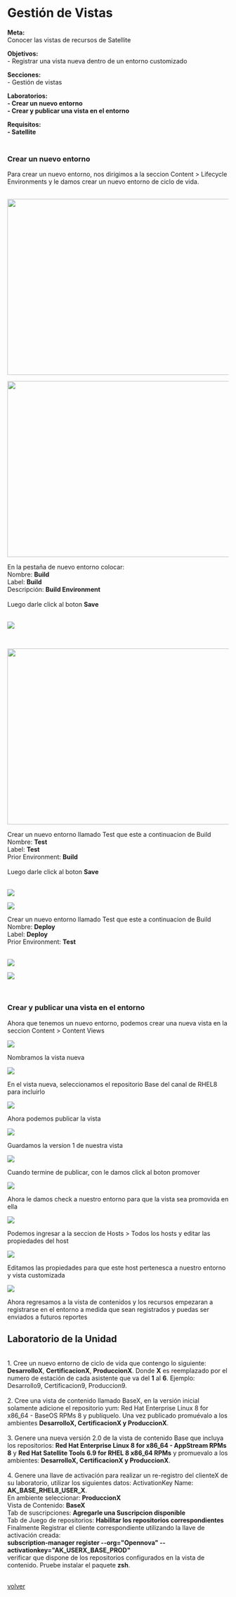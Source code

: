 <h1>Gestión de Vistas</h1>

<p>
<strong>Meta:</strong>
<br>Conocer las vistas de recursos de Satellite
</p>
<p>
<strong>Objetivos:</strong>
<br>- Registrar una vista nueva dentro de un entorno customizado

</p>
<p>
<strong>Secciones:</strong>
<br>- Gestión de vistas
</p>
<p>
<strong>Laboratorios:</strong>
<br><strong>- Crear un nuevo entorno</strong>
<br><strong>- Crear y publicar una vista en el entorno</strong>
</p>

<strong>Requisitos:</strong>
<br><strong>- Satellite</strong>


<h3><br><strong>Crear un nuevo entorno</strong></h3>
Para crear un nuevo entorno, nos dirigimos a la seccion Content > Lifecycle Environments  y le damos crear un nuevo entorno de ciclo de vida.
<br>
<br>

<p align="left"><img src="https://github.com/workshopopennova/tecnologiasredhat/blob/master/images/sat/sat10101R.jpg?raw=true"width="800" height="400"></p>
<p align="left"><img src="https://github.com/workshopopennova/tecnologiasredhat/blob/master/images/sat/sat10102R.jpg?raw=true"width="800" height="400"></p>
En la pestaña de nuevo entorno colocar:<br>
Nombre: <strong>Build</strong><br>
Label: <strong>Build</strong><br> 
Descripción: <strong>Build Environment</strong><br>
<br>
Luego darle click al boton <strong>Save</strong><br>
<br>
<p align="left"><img src="https://github.com/workshopopennova/tecnologiasredhat/blob/master/images/sat/sat10103R.jpg?raw=true"></p>
<br>
<p align="left"><img src="https://github.com/workshopopennova/tecnologiasredhat/blob/master/images/sat/sat10104R.jpg?raw=true"width="800" height="400"></p>
Crear un nuevo entorno llamado Test que este a continuacion de Build<br>
Nombre: <strong>Test</strong><br>
Label: <strong>Test</strong><br> 
Prior Environment: <strong>Build</strong><br>
<br>
Luego darle click al boton <strong>Save</strong><br>
<br>
<p align="left"><img src="https://github.com/workshopopennova/tecnologiasredhat/blob/master/images/sat/sat10105R.jpg?raw=true"></p>
<p align="left"><img src="https://github.com/workshopopennova/tecnologiasredhat/blob/master/images/sat/sat10106R.jpg?raw=true"></p>
Crear un nuevo entorno llamado Test que este a continuacion de Build<br>
Nombre: <strong>Deploy</strong><br>
Label: <strong>Deploy</strong><br> 
Prior Environment: <strong>Test</strong><br>
<br>
<p align="left"><img src="https://github.com/workshopopennova/tecnologiasredhat/blob/master/images/sat/sat10107R.jpg?raw=true"></p>
<p align="left"><img src="https://github.com/workshopopennova/tecnologiasredhat/blob/master/images/sat/sat10108R.jpg?raw=true"></p>
<br><h3><strong>Crear y publicar una vista en el entorno</strong></h3>

Ahora que tenemos un nuevo entorno, podemos crear una nueva vista en la seccion Content > Content Views 
<p align="left"><img src="https://github.com/workshopopennova/tecnologiasredhat/blob/master/images/sat1003.png?raw=true"></p>

Nombramos la vista nueva
<p align="left"><img src="https://github.com/workshopopennova/tecnologiasredhat/blob/master/images/sat1004.png?raw=true"></p>

En el vista nueva, seleccionamos el repositorio Base del canal de RHEL8 para incluirlo
<p align="left"><img src="https://github.com/workshopopennova/tecnologiasredhat/blob/master/images/sat1005.png?raw=true"></p>

Ahora podemos publicar la vista
<p align="left"><img src="https://github.com/workshopopennova/tecnologiasredhat/blob/master/images/sat1006.png?raw=true"></p>

Guardamos la version 1 de nuestra vista
<p align="left"><img src="https://github.com/workshopopennova/tecnologiasredhat/blob/master/images/sat1007.png?raw=true"></p>

Cuando termine de publicar, con le damos click al boton promover
<p align="left"><img src="https://github.com/workshopopennova/tecnologiasredhat/blob/master/images/sat1008.png?raw=true"></p>

Ahora le damos check a nuestro entorno para que la vista sea promovida en ella
<p align="left"><img src="https://github.com/workshopopennova/tecnologiasredhat/blob/master/images/sat1009.png?raw=true"></p>

Podemos ingresar a la seccion de Hosts > Todos los hosts y editar las propiedades del host
<p align="left"><img src="https://github.com/workshopopennova/tecnologiasredhat/blob/master/images/sat1010.png?raw=true"></p>

Editamos las propiedades para que este host pertenesca a nuestro entorno y vista customizada
<p align="left"><img src="https://github.com/workshopopennova/tecnologiasredhat/blob/master/images/sat1011.png?raw=true"></p>

Ahora regresamos a la vista de contenidos y los recursos empezaran a registrarse en el entorno a medida que sean registrados y puedas ser enviados a futuros reportes

## Laboratorio de la Unidad
<br>1. Cree un nuevo entorno de ciclo de vida que contengo lo siguiente: **DesarrolloX**, **CertificacionX**, **ProduccionX**. Donde **X** es reemplazado por el numero de estación de cada asistente que va del **1** al **6**. Ejemplo: Desarrollo9, Certificacion9, Produccion9.
<br>
<br>2. Cree una vista de contenido llamado BaseX, en la versión inicial solamente adicione el repositorio yum: Red Hat Enterprise Linux 8 for x86_64 - BaseOS RPMs 8 y publíquelo. Una vez publicado promuévalo a los ambientes **DesarrolloX, CertificacionX y ProduccionX**.
<br>
<br>3. Genere una nueva versión 2.0 de la vista de contenido Base que incluya los repositorios: **Red Hat Enterprise Linux 8 for x86_64 - AppStream RPMs 8** y **Red Hat Satellite Tools 6.9 for RHEL 8 x86_64 RPMs**  y promuevalo a los ambientes: **DesarrolloX, CertificacionX y ProduccionX**.
<br>
<br>4. Genere una llave de activación para realizar un re-registro del clienteX de su laboratorio, utilizar los siguientes datos:
       ActivationKey Name: **AK_BASE_RHEL8_USER_X**.<br>
       En ambiente seleccionar: **ProduccionX**<br>
       Vista de Contenido: **BaseX**<br>
       Tab de suscripciones: **Agregarle una Suscripcion disponible**<br>
       Tab de Juego de repositorios: **Habilitar los repositorios correspondientes**<br>
       Finalmente Registrar el cliente correspondiente utilizando la llave de activación creada: <br>
       **subscription-manager register --org="Opennova" --activationkey="AK_USERX_BASE_PROD"**<br>
       verificar que dispone de los repositorios configurados en la vista de contenido. Pruebe instalar el paquete **zsh**.
<br>




<p><br><a href="sat">volver</a></p>
